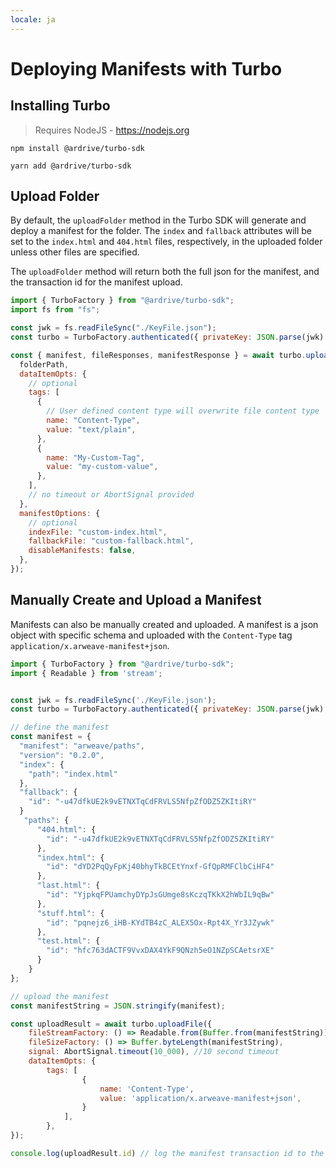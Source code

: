```yaml
---
locale: ja
---
```

# Deploying Manifests with Turbo

## Installing Turbo

> Requires NodeJS - https://nodejs.org

<CodeGroup>
  <CodeGroupItem title="NPM">

```console
npm install @ardrive/turbo-sdk
```

  </CodeGroupItem>
  <CodeGroupItem title="YARN">

```console
yarn add @ardrive/turbo-sdk
```

  </CodeGroupItem>
</CodeGroup>

## Upload Folder

By default, the `uploadFolder` method in the Turbo SDK will generate and deploy a manifest for the folder. The `index` and `fallback` attributes will be set to the `index.html` and `404.html` files, respectively, in the uploaded folder unless other files are specified.

The `uploadFolder` method will return both the full json for the manifest, and the transaction id for the manifest upload.

```javascript
import { TurboFactory } from "@ardrive/turbo-sdk";
import fs from "fs";

const jwk = fs.readFileSync("./KeyFile.json");
const turbo = TurboFactory.authenticated({ privateKey: JSON.parse(jwk) });

const { manifest, fileResponses, manifestResponse } = await turbo.uploadFolder({
  folderPath,
  dataItemOpts: {
    // optional
    tags: [
      {
        // User defined content type will overwrite file content type
        name: "Content-Type",
        value: "text/plain",
      },
      {
        name: "My-Custom-Tag",
        value: "my-custom-value",
      },
    ],
    // no timeout or AbortSignal provided
  },
  manifestOptions: {
    // optional
    indexFile: "custom-index.html",
    fallbackFile: "custom-fallback.html",
    disableManifests: false,
  },
});
```

## Manually Create and Upload a Manifest

Manifests can also be manually created and uploaded. A manifest is a json object with specific schema and uploaded with the `Content-Type` tag `application/x.arweave-manifest+json`.

```js
import { TurboFactory } from "@ardrive/turbo-sdk";
import { Readable } from 'stream';


const jwk = fs.readFileSync('./KeyFile.json');
const turbo = TurboFactory.authenticated({ privateKey: JSON.parse(jwk) });

// define the manifest
const manifest = {
  "manifest": "arweave/paths",
  "version": "0.2.0",
  "index": {
    "path": "index.html"
  },
  "fallback": {
    "id": "-u47dfkUE2k9vETNXTqCdFRVLS5NfpZfODZ5ZKItiRY"
  }
   "paths": {
      "404.html": {
        "id": "-u47dfkUE2k9vETNXTqCdFRVLS5NfpZfODZ5ZKItiRY"
      },
      "index.html": {
        "id": "dYD2PqQyFpKj40bhyTkBCEtYnxf-GfQpRMFClbCiHF4"
      },
      "last.html": {
        "id": "YjpkqFPUamchyDYpJsGUmge8sKczqTKkX2hWbIL9qBw"
      },
      "stuff.html": {
        "id": "pqnejz6_iHB-KYdTB4zC_ALEX5Ox-Rpt4X_Yr3JZywk"
      },
      "test.html": {
        "id": "hfc763dACTF9VvxDAX4YkF9QNzh5eO1NZpSCAetsrXE"
      }
    }
};

// upload the manifest
const manifestString = JSON.stringify(manifest);

const uploadResult = await turbo.uploadFile({
	fileStreamFactory: () => Readable.from(Buffer.from(manifestString)),
	fileSizeFactory: () => Buffer.byteLength(manifestString),
	signal: AbortSignal.timeout(10_000), //10 second timeout
	dataItemOpts: {
		tags: [
				{
					name: 'Content-Type',
					value: 'application/x.arweave-manifest+json',
				}
			],
		},
});

console.log(uploadResult.id) // log the manifest transaction id to the console
```